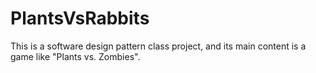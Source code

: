 # PlantsVsRabbits
This is a software design pattern class project, and its main content is a game like "Plants vs. Zombies".
